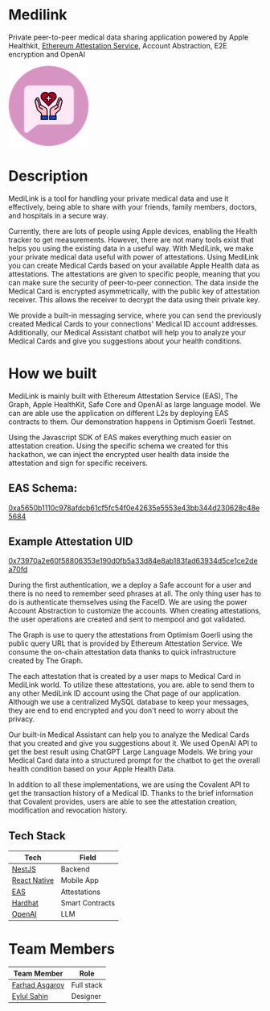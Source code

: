 # Medilink

Private peer-to-peer medical data sharing application powered by Apple Healthkit, [Ethereum Attestation Service](https://attest.sh/), Account Abstraction, E2E encryption and OpenAI

<img style="width: 160px;height: 160px" src="./docs/logo.png">

# Description

MediLink is a tool for handling your private medical data and use it effectively, being able to share with your friends, family members, doctors, and hospitals in a secure way.

Currently, there are lots of people using Apple devices, enabling the Health tracker to get measurements. However, there are not many tools exist that helps you using the existing data in a useful way. With MediLink, we make your private medical data useful with power of attestations. Using MediLink you can create Medical Cards based on your available Apple Health data as attestations. The attestations are given to specific people, meaning that you can make sure the security of peer-to-peer connection. The data inside the Medical Card is encrypted asymmetrically, with the public key of attestation receiver. This allows the receiver to decrypt the data using their private key.

We provide a built-in messaging service, where you can send the previously created Medical Cards to your connections' Medical ID account addresses. Additionally, our Medical Assistant chatbot will help you to analyze your Medical Cards and give you suggestions about your health conditions.

# How we built

MediLink is mainly built with Ethereum Attestation Service (EAS), The Graph, Apple HealthKit, Safe Core and OpenAI as large language model. We can are able use the application on different L2s by deploying EAS contracts to them. Our demonstration happens in Optimism Goerli Testnet.

Using the Javascript SDK of EAS makes everything much easier on attestation creation. Using the specific schema we created for this hackathon, we can inject the encrypted user health data inside the attestation and sign for specific receivers.

## EAS Schema:

[0xa5650b1110c978afdcb61cf5fc54f0e42635e5553e43bb344d230628c48e5684](https://optimism-goerli-bedrock.easscan.org/schema/view/0xa5650b1110c978afdcb61cf5fc54f0e42635e5553e43bb344d230628c48e5684)

## Example Attestation UID

[0x73970a2e60f58806353e190d0fb5a33d84e8ab183fad63934d5ce1ce2dea70fd](https://optimism-goerli-bedrock.easscan.org/attestation/view/0x73970a2e60f58806353e190d0fb5a33d84e8ab183fad63934d5ce1ce2dea70fd)

During the first authentication, we a deploy a Safe account for a user and there is no need to remember seed phrases at all. The only thing user has to do is authenticate themselves using the FaceID. We are using the power Account Abstraction to customize the accounts. When creating attestations, the user operations are created and sent to mempool and got validated.

The Graph is use to query the attestations from Optimism Goerli using the public query URL that is provided by Ethereum Attestation Service. We consume the on-chain attestation data thanks to quick infrastructure created by The Graph.

The each attestation that is created by a user maps to Medical Card in MediLink world. To utilize these attestations, you are. able to send them to any other MediLink ID account using the Chat page of our application. Although we use a centralized MySQL database to keep your messages, they are end to end encrypted and you don't need to worry about the privacy.

Our built-in Medical Assistant can help you to analyze the Medical Cards that you created and give you suggestions about it. We used OpenAI API to get the best result using ChatGPT Large Language Models. We bring your Medical Card data into a structured prompt for the chatbot to get the overall health condition based on your Apple Health Data.

In addition to all these implementations, we are using the Covalent API to get the transaction history of a Medical ID. Thanks to the brief information that Covalent provides, users are able to see the attestation creation, modification and revocation history.

## Tech Stack

| Tech                                     | Field           |
| ---------------------------------------- | --------------- |
| [NestJS](https://nestjs.com/)            | Backend         |
| [React Native](https://reactnative.dev/) | Mobile App      |
| [EAS](https://attest.sh/)                | Attestations    |
| [Hardhat](https://hardhat.org/)          | Smart Contracts |
| [OpenAI](https://openai.com/)            | LLM             |

# Team Members

| Team Member                                    | Role       |
| ---------------------------------------------- | ---------- |
| [Farhad Asgarov](https://twitter.com/asgarovf) | Full stack |
| [Eylul Sahin](https://twitter.com/eyllshn007)  | Designer   |
